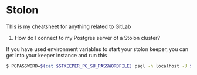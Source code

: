 # Stolon

This is my cheatsheet for anything related to GitLab

1. How do I connect to my Postgres server of a Stolon cluster?

If you have used environment variables to start your stolon keeper, you can
get into your keeper instance and run this

```bash
$ PGPASSWORD=$(cat $STKEEPER_PG_SU_PASSWORDFILE) psql -h localhost -U $STKEEPER_PG_SU_USERNAME postgres
```
